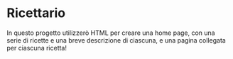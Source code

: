 # Ricettario
In questo progetto utilizzerò HTML per creare una home page, con una serie di ricette e una breve descrizione di ciascuna, e una pagina collegata per ciascuna ricetta!